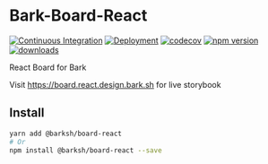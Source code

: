 # Bark-Board-React

[![Continuous Integration](https://github.com/BarkSH/Bark-Board-React/actions/workflows/ci.yml/badge.svg)](https://github.com/BarkSH/Bark-Board-React/actions/workflows/ci.yml)
[![Deployment](https://github.com/BarkSH/Bark-Board-React/actions/workflows/deploy.yml/badge.svg)](https://github.com/BarkSH/Bark-Board-React/actions/workflows/deploy.yml)
[![codecov](https://codecov.io/gh/BarkSH/Bark-Board-React/branch/main/graph/badge.svg)](https://codecov.io/gh/BarkSH/Bark-Board-React)
[![npm version](https://badge.fury.io/js/%40barksh%2Fboard-react.svg)](https://badge.fury.io/js/%40barksh%2Fboard-react)
[![downloads](https://img.shields.io/npm/dm/@barksh/board-react.svg)](https://www.npmjs.com/package/@barksh/board-react)

React Board for Bark

Visit https://board.react.design.bark.sh for live storybook

## Install

```sh
yarn add @barksh/board-react
# Or
npm install @barksh/board-react --save
```
